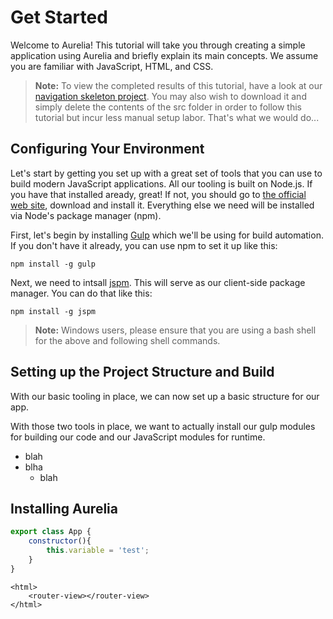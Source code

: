 # Get Started

Welcome to Aurelia! This tutorial will take you through creating a simple application using Aurelia and briefly explain its main concepts. We assume you are familiar with JavaScript, HTML, and CSS.

> **Note:** To view the completed results of this tutorial, have a look at our [navigation skeleton project](https://github.com/aurelia/skeleton-navigation). You may also wish to download it and simply delete the contents of the src folder in order to follow this tutorial but incur less manual setup labor. That's what we would do...

## Configuring Your Environment

Let's start by getting you set up with a great set of tools that you can use to build modern JavaScript applications. All our tooling is built on Node.js. If you have that installed aready, great! If not, you should go to [the official web site](http://nodejs.org/), download and install it. Everything else we need will be installed via Node's package manager (npm).

First, let's begin by installing [Gulp](http://gulpjs.com/) which we'll be using for build automation. If you don't have it already, you can use npm to set it up like this:

  ```shell
  npm install -g gulp
  ```

Next, we need to intsall [jspm](http://jspm.io/). This will serve as our client-side package manager. You can do that like this:

  ```shell
  npm install -g jspm
  ```

> **Note:** Windows users, please ensure that you are using a bash shell for the above and following shell commands.

## Setting up the Project Structure and Build

With our basic tooling in place, we can now set up a basic structure for our app. 

With those two tools in place, we want to actually install our gulp modules for building our code and our JavaScript modules for runtime.


* blah
* blha
    - blah

## Installing Aurelia

```javascript
export class App {
    constructor(){
        this.variable = 'test';
    }
}
```

```markup
<html>
    <router-view></router-view>
</html>
```

